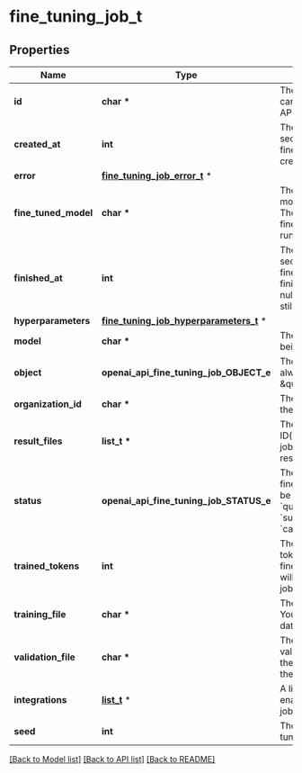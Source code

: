 # fine_tuning_job_t

## Properties
Name | Type | Description | Notes
------------ | ------------- | ------------- | -------------
**id** | **char \*** | The object identifier, which can be referenced in the API endpoints. | 
**created_at** | **int** | The Unix timestamp (in seconds) for when the fine-tuning job was created. | 
**error** | [**fine_tuning_job_error_t**](fine_tuning_job_error.md) \* |  | 
**fine_tuned_model** | **char \*** | The name of the fine-tuned model that is being created. The value will be null if the fine-tuning job is still running. | 
**finished_at** | **int** | The Unix timestamp (in seconds) for when the fine-tuning job was finished. The value will be null if the fine-tuning job is still running. | 
**hyperparameters** | [**fine_tuning_job_hyperparameters_t**](fine_tuning_job_hyperparameters.md) \* |  | 
**model** | **char \*** | The base model that is being fine-tuned. | 
**object** | **openai_api_fine_tuning_job_OBJECT_e** | The object type, which is always \&quot;fine_tuning.job\&quot;. | 
**organization_id** | **char \*** | The organization that owns the fine-tuning job. | 
**result_files** | **list_t \*** | The compiled results file ID(s) for the fine-tuning job. You can retrieve the results with the [Files API](/docs/api-reference/files/retrieve-contents). | 
**status** | **openai_api_fine_tuning_job_STATUS_e** | The current status of the fine-tuning job, which can be either &#x60;validating_files&#x60;, &#x60;queued&#x60;, &#x60;running&#x60;, &#x60;succeeded&#x60;, &#x60;failed&#x60;, or &#x60;cancelled&#x60;. | 
**trained_tokens** | **int** | The total number of billable tokens processed by this fine-tuning job. The value will be null if the fine-tuning job is still running. | 
**training_file** | **char \*** | The file ID used for training. You can retrieve the training data with the [Files API](/docs/api-reference/files/retrieve-contents). | 
**validation_file** | **char \*** | The file ID used for validation. You can retrieve the validation results with the [Files API](/docs/api-reference/files/retrieve-contents). | 
**integrations** | [**list_t**](fine_tuning_job_integrations_inner.md) \* | A list of integrations to enable for this fine-tuning job. | [optional] 
**seed** | **int** | The seed used for the fine-tuning job. | 

[[Back to Model list]](../README.md#documentation-for-models) [[Back to API list]](../README.md#documentation-for-api-endpoints) [[Back to README]](../README.md)


